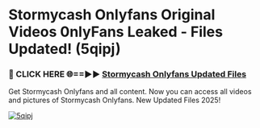 # Stormycash Onlyfans Original Videos 0nlyFans Leaked - Files Updated! (5qipj)

<h3>🔴 CLICK HERE 🌐==►► <a href="https://tinyurl.com/2m67pmp6" rel="nofollow">Stormycash Onlyfans Updated Files</a></h3>

Get Stormycash Onlyfans and all content. Now you can access all videos and pictures of Stormycash Onlyfans. New Updated Files 2025!

[![5qipj](https://i.imgur.com/H4QAA4z.gif)](https://tinyurl.com/2m67pmp6)